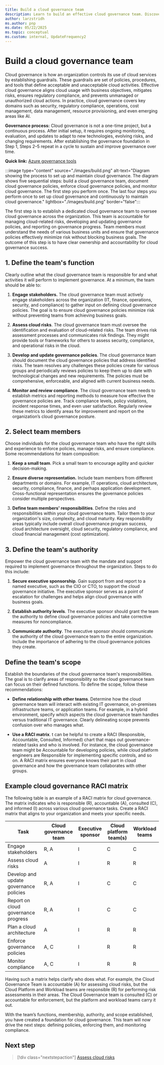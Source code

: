 ```yaml
---
title: Build a cloud governance team
description: Learn to build an effective cloud governance team. Discover responsibilities and strategies for managing cloud risks and developing cloud governance policies.
author: larzstridh
ms.author: pnp
ms.date: 05/22/2025
ms.topic: conceptual
ms.custom: internal, UpdateFrequency2
---
```


# Build a cloud governance team

Cloud governance is how an organization controls its use of cloud services by establishing guardrails. These guardrails are set of policies, procedures, and tools that define acceptable and unacceptable cloud activities. Effective cloud governance aligns cloud usage with business objectives, mitigates risks, ensures regulatory compliance, and prevents unmanaged or unauthorized cloud actions. In practice, cloud governance covers key domains such as security, regulatory compliance, operations, cost management, data management, resource provisioning, and even emerging areas like AI.

**Governance process:** Cloud governance is not a one-time project, but a continuous process. After initial setup, it requires ongoing monitoring, evaluation, and updates to adapt to new technologies, evolving risks, and changing requirements. After establishing the governance foundation in Step 1, Steps 2–5 repeat in a cycle to sustain and improve governance over time.

**Quick link:** [Azure governance tools](./enforce-cloud-governance-policies.md#azure-facilitation-enforcing-cloud-governance-policies-automatically)

:::image type="content" source="./images/build.png" alt-text="Diagram showing the process to set up and maintain cloud governance. The diagram shows five sequential steps: build a cloud governance team, document cloud governance policies, enforce cloud governance policies, and monitor cloud governance. The first step you perform once. The last four steps you perform once to set up cloud governance and continuously to maintain cloud governance." lightbox="./images/build.png" border="false":::

The first step is to establish a dedicated cloud governance team to oversee cloud governance across the organization. This team is accountable for managing cloud-related risks, developing and updating governance policies, and reporting on governance progress. Team members must understand the needs of various business units and ensure that governance policies effectively minimize risk without blocking business goals. The outcome of this step is to have clear ownership and accountability for cloud governance success.

## 1. Define the team's function

Clearly outline what the cloud governance team is responsible for and what activities it will perform to implement governance. At a minimum, the team should be able to:

1. **Engage stakeholders.** The cloud governance team must actively engage stakeholders across the organization (IT, finance, operations, security, and compliance) to gather input on defining cloud governance policies. The goal is to ensure cloud governance policies minimize risk without preventing teams from achieving business goals.

2. **Assess cloud risks**. The cloud governance team must oversee the identification and evaluation of cloud-related risks. The team drives risk assessment processes and communicates risk findings. They might provide tools or frameworks for others to assess security, compliance, and operational risks in the cloud.

3. **Develop and update governance policies**. The cloud governance team should document the cloud governance policies that address identified risks. The team resolves any challenges these policies create for various groups and periodically reviews policies to keep them up to date with technological changes and new requirements. The policies must be comprehensive, enforceable, and aligned with current business needs.

4. **Monitor and review compliance**. The cloud governance team needs to establish metrics and reporting methods to measure how effective the governance policies are. Track compliance levels, policy violations, incident response times, and even user satisfaction. Regularly review these metrics to identify areas for improvement and report on the organization’s cloud governance posture.

## 2. Select team members

Choose individuals for the cloud governance team who have the right skills and experience to enforce policies, manage risks, and ensure compliance. Some recommendations for team composition:

1. **Keep a small team**. Pick a small team to encourage agility and quicker decision-making.

2. **Ensure diverse representation.** Include team members from different departments or domains. For example, IT operations, cloud architecture, security, compliance, finance, and perhaps application development. Cross-functional representation ensures the governance policies consider multiple perspectives.

3. **Define team members' responsibilities**. Define the roles and responsibilities within your cloud governance team. Tailor them to your organization's size, complexity, and cloud maturity. Key responsibility areas typically include overall cloud governance program success, cloud architecture oversight, cloud security, regulatory compliance, and cloud financial management (cost optimization).

## 3. Define the team's authority

Empower the cloud governance team with the mandate and support required to implement governance throughout the organization. Steps to do this include:

1. **Secure executive sponsorship**. Gain support from and report to a named executive, such as the CIO or CTO, to support the cloud governance initiative. The executive sponsor serves as a point of escalation for challenges and helps align cloud governance with business goals.

2. **Establish authority levels**. The executive sponsor should grant the team the authority to define cloud governance policies and take corrective measures for noncompliance.

3. **Communicate authority**. The executive sponsor should communicate the authority of the cloud governance team to the entire organization. Include the importance of adhering to the cloud governance policies they create.

## Define the team's scope

Establish the boundaries of the cloud governance team's responsibilities. The goal is to clarify areas of responsibility so the cloud governance team can focus on their defined functions. To define the scope, follow these recommendations:

- **Define relationship with other teams**. Determine how the cloud governance team will interact with existing IT governance, on-premises infrastructure teams, or application teams. For example, in a hybrid environment, specify which aspects the cloud governance team handles versus traditional IT governance. Clearly delineating scope prevents confusion over who manages what.

- **Use a RACI matrix**. t can be helpful to create a RACI (Responsible, Accountable, Consulted, Informed) chart that maps out governance-related tasks and who is involved. For instance, the cloud governance team might be Accountable for developing policies, while cloud platform engineers are Responsible for implementing specific controls, and so on. A RACI matrix ensures everyone knows their part in cloud governance and how the governance team collaborates with other groups.

## Example cloud governance RACI matrix

The following table is an example of a RACI matrix for cloud governance. The matrix indicates who is responsible (R), accountable (A), consulted (C), and informed (I) across various cloud governance tasks. Create a RACI matrix that aligns to your organization and meets your specific needs.

| Task | Cloud governance team | Executive sponsor | Cloud platform team(s) | Workload teams |
|---|---|---|---|---|
| Engage stakeholders | R, A | I | C | C |
| Assess cloud risks | A | I | R | R |
| Develop and update governance policies | R, A | I | C | C |
| Report on cloud governance progress | R, A | I | C | C |
| Plan a cloud architecture | A | I | R | R |
| Enforce governance policies | A, C | I | R | R |
| Monitor compliance | A, C | I | R | R |

Having such a matrix helps clarify who does what. For example, the Cloud Governance Team is accountable (A) for assessing cloud risks, but the Cloud Platform and Workload teams are responsible (R) for performing risk assessments in their areas. The Cloud Governance team is consulted (C) or accountable for enforcement, but the platform and workload teams carry it out.

With the team’s functions, membership, authority, and scope established, you have created a foundation for cloud governance. This team will now drive the next steps: defining policies, enforcing them, and monitoring compliance.

## Next step

> [!div class="nextstepaction"]
> [Assess cloud risks](assess-cloud-risks.md)
